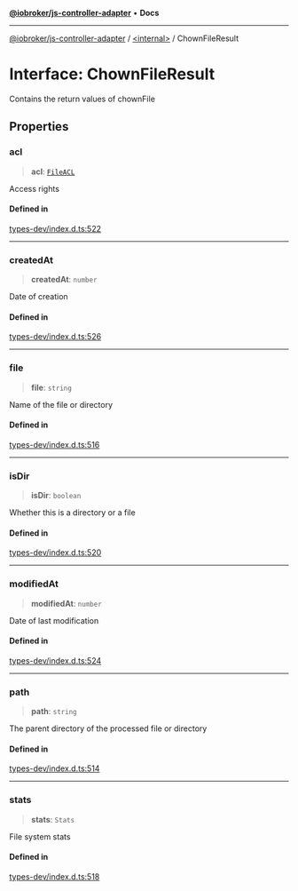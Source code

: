 [**@iobroker/js-controller-adapter**](../../README.md) • **Docs**

***

[@iobroker/js-controller-adapter](../../globals.md) / [\<internal\>](../README.md) / ChownFileResult

# Interface: ChownFileResult

Contains the return values of chownFile

## Properties

### acl

> **acl**: [`FileACL`](FileACL.md)

Access rights

#### Defined in

[types-dev/index.d.ts:522](https://github.com/ioBroker/ioBroker.js-controller/blob/78e6b4abb1172f2465daea1c5c2c1a34bdd12a81/packages/types-dev/index.d.ts#L522)

***

### createdAt

> **createdAt**: `number`

Date of creation

#### Defined in

[types-dev/index.d.ts:526](https://github.com/ioBroker/ioBroker.js-controller/blob/78e6b4abb1172f2465daea1c5c2c1a34bdd12a81/packages/types-dev/index.d.ts#L526)

***

### file

> **file**: `string`

Name of the file or directory

#### Defined in

[types-dev/index.d.ts:516](https://github.com/ioBroker/ioBroker.js-controller/blob/78e6b4abb1172f2465daea1c5c2c1a34bdd12a81/packages/types-dev/index.d.ts#L516)

***

### isDir

> **isDir**: `boolean`

Whether this is a directory or a file

#### Defined in

[types-dev/index.d.ts:520](https://github.com/ioBroker/ioBroker.js-controller/blob/78e6b4abb1172f2465daea1c5c2c1a34bdd12a81/packages/types-dev/index.d.ts#L520)

***

### modifiedAt

> **modifiedAt**: `number`

Date of last modification

#### Defined in

[types-dev/index.d.ts:524](https://github.com/ioBroker/ioBroker.js-controller/blob/78e6b4abb1172f2465daea1c5c2c1a34bdd12a81/packages/types-dev/index.d.ts#L524)

***

### path

> **path**: `string`

The parent directory of the processed file or directory

#### Defined in

[types-dev/index.d.ts:514](https://github.com/ioBroker/ioBroker.js-controller/blob/78e6b4abb1172f2465daea1c5c2c1a34bdd12a81/packages/types-dev/index.d.ts#L514)

***

### stats

> **stats**: `Stats`

File system stats

#### Defined in

[types-dev/index.d.ts:518](https://github.com/ioBroker/ioBroker.js-controller/blob/78e6b4abb1172f2465daea1c5c2c1a34bdd12a81/packages/types-dev/index.d.ts#L518)

